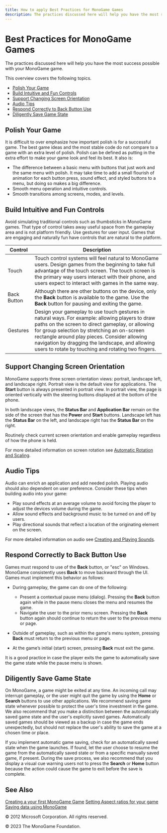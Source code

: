 ```yaml
---
title: How to apply Best Practices for MonoGame Games
description: The practices discussed here will help you have the most success possible with your MonoGame game.
---
```


# Best Practices for MonoGame Games

The practices discussed here will help you have the most success possible with your MonoGame game.

This overview covers the following topics.

* [Polish Your Game](#polish-your-game)
* [Build Intuitive and Fun Controls](#build-intuitive-and-fun-controls)
* [Support Changing Screen Orientation](#support-changing-screen-orientation)
* [Audio Tips](#audio-tips)
* [Respond Correctly to Back Button Use](#respond-correctly-to-back-button-use)
* [Diligently Save Game State](#diligently-save-game-state)

## Polish Your Game

It is difficult to over emphasize how important polish is for a successful game. The best game ideas and the most stable code do not compare to a game with an extra level of polish. Polish can be defined as putting in the extra effort to make your game look and feel its best. It also is:

* The difference between a basic menu with buttons that just work and the same menu with polish. It may take time to add a small flourish of animation for each button press, sound effect, and styled buttons to a menu, but doing so makes a big difference.
* Smooth menu operation and intuitive controls.
* Smooth transitions among screens, modes, and levels.

## Build Intuitive and Fun Controls

Avoid simulating traditional controls such as thumbsticks in MonoGame games. That type of control takes away useful space from the gameplay area and is not platform friendly. Use gestures for user input. Games that are engaging and naturally fun have controls that are natural to the platform.

|Control|Description|
|-|-|
|Touch|Touch control systems will feel natural to MonoGame users. Design games from the beginning to take full advantage of the touch screen. The touch screen is the primary way users interact with their phone, and users expect to interact with games in the same way.|
|Back Button|Although there are other buttons on the device, only the **Back** button is available to the game. Use the **Back** button for pausing and exiting the game.|
|Gestures|Design your gameplay to use touch gestures in natural ways. For example: allowing players to draw paths on the screen to direct gameplay, or allowing for group selection by stretching an on-screen rectangle around play pieces. Consider allowing navigation by dragging the landscape, and allowing users to rotate by touching and rotating two fingers.|

## Support Changing Screen Orientation

MonoGame supports three screen orientation views: portrait, landscape left, and landscape right. Portrait view is the default view for applications. The **Start** button is always presented in portrait view. In portrait view, the page is oriented vertically with the steering buttons displayed at the bottom of the phone.

In both landscape views, the **Status Bar** and **Application Bar** remain on the side of the screen that has the **Power** and **Start** buttons. Landscape left has the **Status Bar** on the left, and landscape right has the **Status Bar** on the right.

Routinely check current screen orientation and enable gameplay regardless of how the phone is held.

For more detailed information on screen rotation see [Automatic Rotation and Scaling](HowTo_AutomaticRotation.md).

## Audio Tips

Audio can enrich an application and add needed polish. Playing audio should also dependent on user preference. Consider these tips when building audio into your game:

* Play sound effects at an average volume to avoid forcing the player to adjust the devices volume during the game.
* Allow sound effects and background music to be turned on and off by users.
* Play directional sounds that reflect a location of the originating element on the screen.

For more detailed information on audio see [Creating and Playing Sounds](../whatis/WhatIs_Audio.md).

## Respond Correctly to Back Button Use

Games must respond to use of the **Back** button, or "esc" on Windows. MonoGame consistently uses **Back** to move backward through the UI. Games must implement this behavior as follows:

* During gameplay, the game can do one of the following:
  * Present a contextual pause menu (dialog). Pressing the **Back** button again while in the pause menu closes the menu and resumes the game.
  * Navigate the user to the prior menu screen. Pressing the **Back** button again should continue to return the user to the previous menu or page.

* Outside of gameplay, such as within the game's menu system, pressing **Back** must return to the previous menu or page.
* At the game’s initial (start) screen, pressing **Back** must exit the game.

It is a good practice in case the player exits the game to automatically save the game state while the pause menu is shown.

## Diligently Save Game State

On MonoGame, a game might be exited at any time. An incoming call may interrupt gameplay, or the user might quit the game by using the **Home** or **Search** buttons to use other applications. We recommend saving game state whenever possible to protect the user's time investment in the game. We also recommend that you make a distinction between the automatically saved game state and the user's explicitly saved games. Automatically saved games should be viewed as a backup in case the game ends unexpectedly, but should not replace the user's ability to save the game at a chosen time or place.

If you implement automatic game saving, check for an automatically saved state when the game launches. If found, let the user choose to resume the game from the automatically saved state or from a specific manually saved game, if present. During the save process, we also recommend that you display a visual cue warning users not to press the **Search** or **Home** button because the action could cause the game to exit before the save is complete.

## See Also

[Creating a your first MonoGame Game](https://monogame.net/articles/getting_started/index.html)
[Setting Aspect ratios for your game](HowTo_AspectRatio.md)  
[Saving data using MonoGame](HowTo_SaveData.md)  

© 2012 Microsoft Corporation. All rights reserved.  

© 2023 The MonoGame Foundation.
